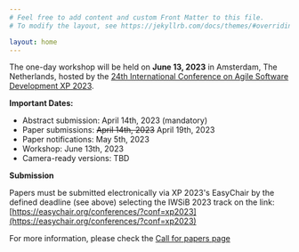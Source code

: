 ```yaml
---
# Feel free to add content and custom Front Matter to this file.
# To modify the layout, see https://jekyllrb.com/docs/themes/#overriding-theme-defaults

layout: home
---
```


The one-day workshop will be held on **June 13, 2023** in Amsterdam, The Netherlands, hosted by the [24th International Conference on Agile Software Development XP 2023](https://www.agilealliance.org/xp2023).

**Important Dates:**

- Abstract submission: April 14th, 2023 (mandatory)
- Paper submissions: ~~April 14th, 2023~~ April 19th, 2023
- Paper notifications: May 5th, 2023
- Workshop: June 13th, 2023
- Camera-ready versions: TBD

**Submission**

Papers must be submitted electronically via XP 2023's EasyChair by the defined deadline (see above) selecting the IWSiB 2023 track on the link: [https://easychair.org/conferences/?conf=xp2023](https://easychair.org/conferences/?conf=xp2023)

For more information, please check the [Call for papers page](/cfp)
